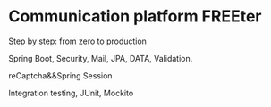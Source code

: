 # Communication platform FREEter

Step by step: from zero to production

Spring Boot, Security, Mail, JPA, DATA, Validation. 

reCaptcha&&Spring Session

Integration testing, JUnit, Mockito
